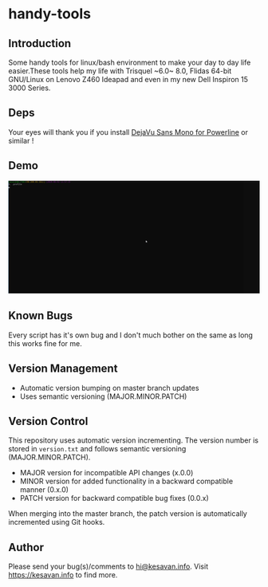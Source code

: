 # handy-tools

## Introduction
Some handy tools for linux/bash environment to make your day to day life easier.These tools help my life with Trisquel ~6.0~ 8.0, Flidas 64-bit GNU/Linux on Lenovo Z460 Ideapad and even in my new Dell Inspiron 15 3000 Series.

## Deps

Your eyes will thank you if you install [DejaVu Sans Mono for Powerline](https://raw.githubusercontent.com/powerline/fonts/master/DejaVuSansMono/DejaVu%20Sans%20Mono%20for%20Powerline.ttf) or similar !

## Demo
![screencast to demonstrate this `.profile.open`](.profile.open2.gif)

## Known Bugs
Every script has it's own bug and I don't much bother on the same as long this works fine for me.

## Version Management
- Automatic version bumping on master branch updates
- Uses semantic versioning (MAJOR.MINOR.PATCH)

## Version Control
This repository uses automatic version incrementing. The version number is stored in `version.txt` and follows semantic versioning (MAJOR.MINOR.PATCH).

- MAJOR version for incompatible API changes (x.0.0)
- MINOR version for added functionality in a backward compatible manner (0.x.0)
- PATCH version for backward compatible bug fixes (0.0.x)

When merging into the master branch, the patch version is automatically incremented using Git hooks.

## Author
Please send your bug(s)/comments to hi@kesavan.info. Visit https://kesavan.info to find more.
